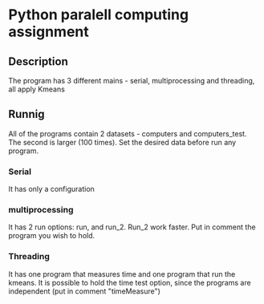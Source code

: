 # Python paralell computing assignment

## Description
The program has 3 different mains - serial, multiprocessing and threading, all apply Kmeans

## Runnig
All of the programs contain 2 datasets - computers and computers_test. The second is larger (100 times).
Set the desired data before run any program.

### Serial 
It has only a configuration

### multiprocessing
It has 2 run options: run, and run_2. Run_2 work faster. Put in comment the program you wish to hold.

### Threading
It has one program that measures time and one program that run the kmeans.
It is possible to hold the time test option, since the programs are independent (put in comment "timeMeasure")

